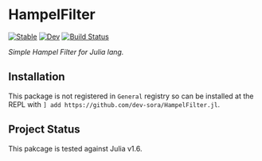 # HampelFilter

[![Stable](https://img.shields.io/badge/docs-stable-blue.svg)](https://dev-sora.github.io/HampelFilter.jl/stable)
[![Dev](https://img.shields.io/badge/docs-dev-blue.svg)](https://dev-sora.github.io/HampelFilter.jl/dev)
[![Build Status](https://travis-ci.com/dev-sora/HampelFilter.jl.svg?branch=master)](https://travis-ci.com/dev-sora/HampelFilter.jl)

*Simple Hampel Filter for Julia lang.*

## Installation
This package is not registered in `General` registry so can be installed at the REPL with `] add https://github.com/dev-sora/HampelFilter.jl`.

## Project Status
This pakcage is tested against Julia v1.6.
